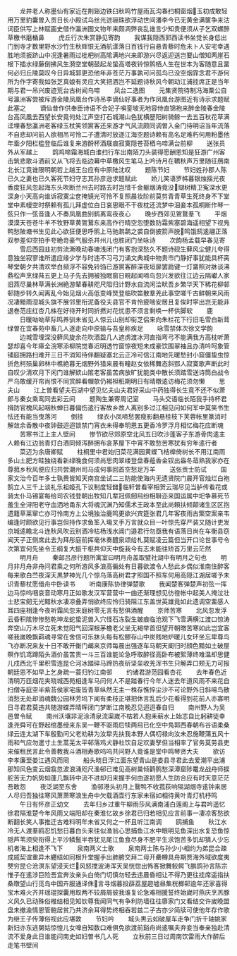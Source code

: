 <!-- { "loadSidebar": true } -->
　　龙井老人称墨仙有家近在荆谿边铁臼秋鸣竹屋雨瓦沟春扫桐窗烟玉初成敢轻用万里豹囊曽入贡日长小殿试乌丝光迸骊珠欲浮动世间潘李今已无黄金满箧争来沽词臣供写上林赋画史借作瀛洲图文物年来颇凋弊丧乱谁言少知贵便须从子乞双螺醉草檄书磨楯鼻
　　虎丘行次朱赏静见寄韵
　　我谋我隠西郭西读书坐觉长身低出门到寺才数里野水沙竹生秋辉恨无酒航漾落日百钱行自悬青藜时危未卜人安宅幸遇胜地须扳跻山中况逢暑雨过枇杷树高隂满地兴来即游兴尽返迎送岂要山僧知两崖石根下插水绿藤倒拂风生漪空堂朝鼓起龙蛰高塔夜铃惊鹘栖人生在世本为客随意且畱何必归丘陵莫叹今日异城郭更恐他年非苍茫万事孰可问孤鸟已没空烟霏念君不游何所为作字寄我如张芝真娘有灵应大笑把酒岂不延题诗秋风今朝动江浦挂席正是当年期与君一吊兴废迹荒台古树闻乌啼
　　凤台二逸图
　　元集贤院待制冯海粟公自号瀛洲客尝被斥游金陵凤凰台作诗吊李谪仙好事者为作凤凰台游图近有诗示求题赋此塞之
　　谪仙昔作供奉臣诗语不合妃子嗔銮坡无地容侍直锦袍来醉金陵春金陵台高凤凰去西望长安竟何处江声空打石城潮山色犹横歴阳树骑鲸一去五百秋花草满迳埋春愁瀛洲老客绿玉杖笑领賔客还来游才气风流颇同调曽入金门待明诏当年流落不自悲却问前人欲相吊可怜二子遭清时放逐江海空题诗赖有高名足难朽何用粉墨他年埀夕阳栏槛登临后谁复来游酹杯酒屐痕寂寞隠苍苔栖乌啼满台前柳
　　送张员外从军越上
　　鹍鸡啼霜海城白谁扫行车出南陌刀头装得愿酬恩知是狂游广州客击筑悲歌斗酒前又从飞将去临边幕中草檄风生笔马上吟诗月在韀秋声万里随征鴈南北长江竟谁限明朝若上越王台应有中原陆沈叹
　　题陈节妇
　　节妇姓孙郡人陈已久之妻也已久客死节妇守志其孙彦逊求题赋此
　　娇儿笑语罗帏暮银烛揺光夜香度狂风忽起海东头吹断兰州去时路去时岂惜千金躯烟涛竟没瑚树精卫寃深水更深身小天高向谁诉寂寞尘奁掩镜光可怜不复照晨妆阶前莫剪青青草生死终身不下堂堂中素幔空时祭赖有孤儿拜虚位白日哀思眼不干夜枕还流梦中泪妾本孤桐断作琴一弦只作一弦音逢人不奏凤凰曲别鹤离鸾夜夜心
　　晚步西郊见鴐鵞羣飞
　　平烟漠漠天苍苍牛羊不牧野草黄鴐鵞东来高作行晴空忽堕数防霜紫塞碧海遥相望下视鳬鸭愁陂塘书生见此心欲狂便思呼鹘上马驰鹔鹴之裘自倒披箭声脱鸣饿鸱逺翮正落双参差仰空拍手夸絶竒豪气服杀幷州儿也胜闭门坐咏诗
　　次韵杨孟载早春见寄
　　雪后西园韭初剪流澌晚动春塘浅闭门有客抱深愁久不题诗砚生藓风尘健儿夸得意独坐寂寥谁所遣应缘少学与时违不习弓刀诵文典城中物贵市门静好事犹能具杯脔琴堂朝夕共清欢举白频浮不容免铃驺已游賔客醉深夜垣扉罢扃键一灯畱照对牀谈沸鼎松声烹绿荈五更上马子先去拥被独眠窗日晛起闻啼鸟忽兴发欲往江边云隔巘人家旧燕尽巢林草满长洲絶游辇春耕咫尺阻归计野水自流闲浍畎吾乡繁华天下稀花柳邨邨随步转久闻离乱今始见烟火高低变峰燹登临吹笛散羣羌此事空嗟千古鲜朝来风雨况凄黯雨湿城头旗不展邻里衔泥备役夫县官不肯怜疲喘安居且复俟时寜出岂无能非退巻范庄红杏几株在好待开时同折撚对花忧患不须言剩唤一杯供脚软
　　鹿
　　日暖呦呦草际鸣养驯未省见人惊云山别却衔芝侣来向朱栏花下行旧毛雪白新茸绿曽在宜春苑中畜几人逐走向中原输与吾皇称疾足
　　咏雪禁体次徐文学韵
　　边城雪埋深没簳风旋余花吹酒盌几人遮虏渡冰河直指弯弓不能满我方高枕听萧瑟却喜今年瘴全浣寒添柳院觉春迟明透竹窗惊夜短未成豪饮围翠袖且办清吟呵象管铺庭拥路扫难开三日不消知待伴翻疑塞北云正冷可信江南地先暖愁封小窟僵蛰虫惊折危柯殒巢卵林中樵絶暮无烟野外猎来晨有疃赵女依稀舞态斜郢人寂寞歌声断此时自叹少清欢月下闲门谁解欵山隂老客虽苦病放旷犹能类中散长须踏雪送诗筒白战令严乌敢缓开帘尚恨不同赏醉看帽欹仍裼袒秖期明日有晴暾逺访梅花须勿懒
　　思夫山
　　江上曽看望夫石湖中望见忆夫山夫君好采山中药独得长生竟不还不似萧郎与秦女乘鸾同去彩云间
　　题陶生兼寄周记室
　　马头交语临长陌我手持杯君揖防官槐风起咽秋蝉日暮偏伤逺行客故乡故人离别多过江相见问如何军中莫笑书生怯还有能当曳落河
　　倒挂
　　绿衣小凤啼愁罢瘦影翻悬桂枝下芙蓉帐里篆消时解敛余香散中夜钟鼓迢迢锁禁门宵衣未得奉明恩五更香冷罗浮月相忆梅花应断魂
　　苦寒书江上主人壁间
　　惨节欲尽郊原空北风五日吹沙蓬客子东游骨肉逺主人赖有江边翁青灯白酒同倾泻醉拥布衾茅屋下中宵不敢愁苦寒犹有穷年逺行者
　　菜迈为余唐卿赋
　　柱桐里中君始归菜花满园黄蝶飞桔橰倚树长不用江南雨多山土肥方畦独绕看新绿晚食何须尚思肉翠缕登盘春薤香金钗出盎冬葅熟我家亦在尊菰乡秋风便应归共尝潮州司马成何事回首空愁足万羊
　　送张贡士防试
　　国家文治今百年多士孰赉皆知天南宫坐试二三防能使海内无遗贤院门晨开官烛烂白袍鹄立人三千上谈礼乐祖姬孔下议制度轻雠临轩曽看宰相贺云瑞尽见当胪传看花或骑太仆马锡宴每给司农钱登朝出牧知几辈冠佩劒舄纷相聨迩来国运属中圯争慕死节羞生全浔阳老守血洒地甬东大将魂沉渊乃知儒术王政本至此尚頼扶倾颠诸生区区抱遗籍草莱窜亡亦可怜南方上公境独治鹿鸣更欲兴宾筵张君几年客夜雨古檠空案亲韦编逢时颇欲见行事岂但持作求鱼筌入塲叉手万言就众目一叶惊先穿严装又随计吏发京城逺瞻北斗连秋风吹云别酒冷枯杨浅水阊门邉君行勿亟我有语落日尚在车衡县窃闻天子正侧席此去为拜彤庭前挥毫休奏醴泉颂给札莫赋凌云篇但当开口论世事号令次第宜何先坐令王纲复大振干枢共仰天中旋我今有志未能往矫首万里云茫然
　　明月舟
　　秦邮吕彦行题所寓室曰明月舟盖取甓社湖中有明月之句也
　　明月非月舟非舟问君乘之何所游风多浪高徧处有日暮欲渡令人愁此乡偶似淮南住醉客每来歌白苎夜深天黒梦神光几个惊乌落高树君才照国不照车何用高隠江湖居嗟予未识青藜杖愿借舟中卧读书
　　听南康陈协律弹楚歌
　　我闻楚客弹楚声初弦一挥边马惊呜咽哀音动寒月正如歌发汉军营营中一曲还渐理想见彷徨帐中起美人掩泣壮士悲宝劒无光黯秋水凄凉叠弄悄欲终应怜归骑阻江东盖世英雄竟如此遗调空畱感人耳四座相逢今夜听霜风忽来庭树零无言有愁俱酒醒
　　京师苦寒
　　北风忽发浮云昏积隂惨惨愁乾坤龙蛇蛰泥兽入穴怪石冻裂生皴痕临沧观下飞雪满横江渡口惊涛奔空山万木尽立死未觉阳气回深根茅檐老父坐无褐举首但望开朝暾苦寒如此岂宜客嗟我嵗晚飘羁魂寻常在舍信可乐牀头每有松醪存山中炭贱地炉暖儿女环坐忘卑尊鸟飞亦断况来友十日不敢开衡门朅来京师每晨出强逐车马朝天阍归时顔色黯如土破屋暝作饥鸢蹲陌头酒价虽苦贵一斗三百谁能论急呼取醉径高卧布被絮薄终难温却思健儿戍西北千里积雪连昆仑河冰踏碎马蹄热夜斫坚垒收羌浑书生只解弄口颊无力可报朝廷恩不如早上乞身疏一蓑归钓江南邨
　　约诸君游范园看杏花
　　去年春色近清明万匝烟花夹晓城西苑相逢车马问何人不是踏春行今年人迷去年道风雨不来花自扫僧寺庭空半紫苔侯家宅废皆青草纵然无主一株存憔悴尘沙不可论野外日斜啼鸟散消愁无处却消魂魏公园林芳坞下闻有柔枝正堪把休言乱后少花看得到花前人亦寡明日寻君君莫违共随游蝶弄晴晖闭门梦断江南晚忍见迢迢春自归
　　南州野人为吴邑曽令赋
　　南州沃壤非泥涂清泉流渠嵗不枯若人抱耒蕲水上始志自比躬耕徒幸逢尧舜可在野起绾墨绶来东吴一鞭不驱雨后犊两舄已化空中鳬郭西春朝布谷语柔桑绿云连太湖下车殷勤问父老劝耕为汝犂先扶我本野人偶叨禄向汝未忍施鞭蒲五风十雨和气应勿遣寸土生蒿芜太平邨落鸡犬静社饮自足欢妻孥但当相率了官务莫劳县吏来催租民言此令善教我斗酒相寿歌呜呜共问野人竟谁是堂中鸣琴贤大夫
　　欲访李孝廉至娄江遇风而囘
　　船头晓日浮江面东望青山是娄县寻君此去爱潮平出浦那知风色变云烟翕忽波浪涌咫尺渔邨已难见高树巢倾鹳鹘愁深潭窟陟鼍龙战舟师捩舵苦无力帆势如蓬几飘转中流不进却归来握手何由遂初愿人生防合应有时天意茫茫吾敢怨
　　夜泛湖至东舍
　　渔邨港头初月上鵞鸭不收菰荻响隔湖烟寺逺钟来居人尽归吾独往寒风萧萧寒浪生舟中欠载酒壶行东家未宿如相待黄叶青灯机杼鸣
　　午日有怀彦正幼文
　　去年归乡过重午柳雨莎风满南浦白莲阁上与君吟遥忆徐君隔淮楚今年风雨又端阳却在秦淮忆故乡徐君已归若相见应言前事一凄凉客愁欲断翻长笑人事推迁古难料明年未省又何之一杯且听江南调
　　鸥捕鱼
　　秋江水冷无人渡羣鸥忍饥愁日暮白头来往似渔翁心思捕鱼江水中眼明见鱼深出水复恐鱼惊隠芦苇须臾衔得上平沙鳞鬛半吞犹见尾江鱼食尽身不肥平生求饱苦多饥却猜人少忘机者海上相逢不飞下
　　泉南两义士歌
　　泉南两士陈与孙少小相约为弟昆合疎成戚契谊重异木纒结如同根升堂握手出肺腑交拜二母开罍樽具舟期贾海外域欲度夷僰穷昆仑沧溟东望浸天烂风怒搅波涛浑天吴恍惚出怖客掀舞鲛鳄飞鹏鹍孙言陈宗惟子在逺涉巨险吾宜奔汝亲头白倚门切慎勿轻去违晨昏相让不得乃更往挂席遥指扶桑暾望山行觅岛中国卉服通译侏言寻烟暮投薜荔屋趂墟昼集桄榔邨逾年还家喜得宝木难火齐并瑶琨探囊用取两不较屑屑彼我谁复论急难相援誓终始嵗时燕庆烹羔豚义风久已动殊俗椎结相见知钦尊我闻同气有争利防墙往往隳家门又看结交许嵗晚盟盘未撤渝情恩管鲍居贫乃共济余耳得势终相吞若兹二子古亦少简牍可使他年存作歌为继王子传薄俗视此应堪敦
　　节妇吟
　　城头黒云如破屋车走争门折千轴姚家新妇亦东逃舅姑惊惶儿女嘷自知数口难俱免欲渡前谿舟尚逺嘱夫弃妾当奉亲独赴清流不爱身此日谁能问南史如妇曽书几人死
　　立秋前三日过周南饮雷雨大作醉后走笔书壁间
